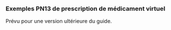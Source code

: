 ### Exemples PN13 de prescription de médicament virtuel

Prévu pour une version ultérieure du guide.
